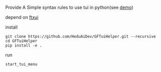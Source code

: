 Provide A Simple syntax rules to use tui in python(see [demo](./src/tui_helper/menu/main.py))

depend on [ftxui](https://github.com/ArthurSonzogni/FTXUI)


install
~~~shell
git clone https://github.com/HeduAiDev/GFTuiHelper.git --recursive
cd GFTuiHelper
pip install -e .
~~~

run
~~~shell
start_tui_menu
~~~